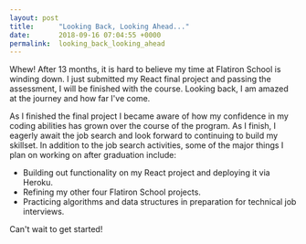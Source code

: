 ```yaml
---
layout: post
title:      "Looking Back, Looking Ahead..."
date:       2018-09-16 07:04:55 +0000
permalink:  looking_back_looking_ahead
---
```



Whew! After 13 months, it is hard to believe my time at Flatiron School is winding down. I just submitted my React final project and passing the assessment, I will be finished with the course. Looking back, I am amazed at the journey and how far I've come. 

As I finished the final project I became aware of how my confidence in my coding abilities has grown over the course of the program. As I finish, I eagerly await the job search and look forward to continuing to build my skillset. In addition to the job search activities, some of the major things I plan on working on after graduation include:
* Building out functionality on my React project and deploying it via Heroku.
* Refining my other four Flatiron School projects.
* Practicing algorithms and data structures in preparation for technical job interviews.

Can't wait to get started!
